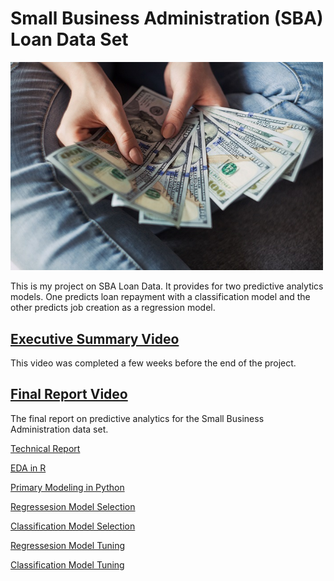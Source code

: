 # Small Business Administration (SBA) Loan Data Set

<img src="images/loan.jpg" width ="500">

This is my project on SBA Loan Data. It provides for two predictive analytics models. One predicts loan repayment with a classification model and the other predicts job creation as a regression model.

## [Executive Summary Video](https://youtu.be/G62wqCy5P1Y)

This video was completed a few weeks before the end of the project.

## [Final Report Video](https://youtu.be/6TPM5XNQz30)

The final report on predictive analytics for the Small Business Administration data set.

[Technical Report](https://github.com/BellevueDSCLoyd/DSC630/blob/main/FinalReport.pdf)

[EDA in R](https://htmlpreview.github.io/?https://github.com/BellevueDSCLoyd/DSC630/blob/main/630Project.html)

[Primary Modeling in Python](https://github.com/BellevueDSCLoyd/DSC630/blob/main/FinalProject.ipynb)

[Regressesion Model Selection](https://github.com/BellevueDSCLoyd/DSC630/blob/main/Pycaret_Reg.ipynb)

[Classification Model Selection](https://github.com/BellevueDSCLoyd/DSC630/blob/main/Pycaret_Cat.ipynb)

[Regressesion Model Tuning](https://github.com/BellevueDSCLoyd/DSC630/blob/main/Pycaret_Reg_Tuning.ipynb)

[Classification Model Tuning](https://github.com/BellevueDSCLoyd/DSC630/blob/main/PyCaret_Cat_Tuning.ipynb)

